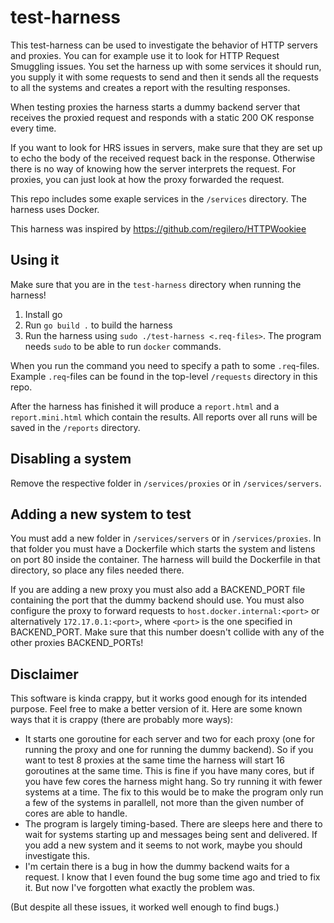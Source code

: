 # test-harness

This test-harness can be used to investigate the behavior of HTTP servers and proxies. You can for example use it to look for HTTP Request Smuggling issues. You set the harness up with some services it should run, you supply it with some requests to send and then it sends all the requests to all the systems and creates a report with the resulting responses.

When testing proxies the harness starts a dummy backend server that receives the proxied request and responds with a static 200 OK response every time.

If you want to look for HRS issues in servers, make sure that they are set up to echo the body of the received request back in the response. Otherwise there is no way of knowing how the server interprets the request. For proxies, you can just look at how the proxy forwarded the request.

This repo includes some exaple services in the `/services` directory. The harness uses Docker.

This harness was inspired by https://github.com/regilero/HTTPWookiee

## Using it

Make sure that you are in the `test-harness` directory when running the harness!

1. Install go
2. Run `go build .` to build the harness
3. Run the harness using `sudo ./test-harness <.req-files>`. The program needs `sudo` to be able to run `docker` commands.

When you run the command you need to specify a path to some `.req`-files. Example `.req`-files can be found in the top-level `/requests` directory in this repo.

After the harness has finished it will produce a `report.html` and a `report.mini.html` which contain the results. All reports over all runs will be saved in the `/reports` directory.

## Disabling a system
Remove the respective folder in `/services/proxies` or in `/services/servers`.

## Adding a new system to test
You must add a new folder in `/services/servers` or in `/services/proxies`. In that folder you must have a Dockerfile which starts the system and listens on port 80 inside the container. The harness will build the Dockerfile in that directory, so place any files needed there.

If you are adding a new proxy you must also add a BACKEND_PORT file containing the port that the dummy backend should use. You must also configure the proxy to forward requests to `host.docker.internal:<port>` or alternatively `172.17.0.1:<port>`, where `<port>` is the one specified in BACKEND_PORT. Make sure that this number doesn't collide with any of the other proxies BACKEND_PORTs!

## Disclaimer

This software is kinda crappy, but it works good enough for its intended purpose. Feel free to make a better version of it. Here are some known ways that it is crappy (there are probably more ways):

- It starts one goroutine for each server and two for each proxy (one for running the proxy and one for running the dummy backend). So if you want to test 8 proxies at the same time the harness will start 16 goroutines at the same time. This is fine if you have many cores, but if you have few cores the harness might hang. So try running it with fewer systems at a time. The fix to this would be to make the program only run a few of the systems in parallell, not more than the given number of cores are able to handle.
- The program is largely timing-based. There are sleeps here and there to wait for systems starting up and messages being sent and delivered. If you add a new system and it seems to not work, maybe you should investigate this.
- I'm certain there is a bug in how the dummy backend waits for a request. I know that I even found the bug some time ago and tried to fix it. But now I've forgotten what exactly the problem was.

(But despite all these issues, it worked well enough to find bugs.)
